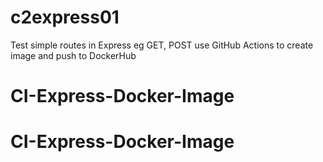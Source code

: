 # c2express01

Test simple routes in Express eg GET, POST
use GitHub Actions to create image and push to DockerHub
# CI-Express-Docker-Image
# CI-Express-Docker-Image
